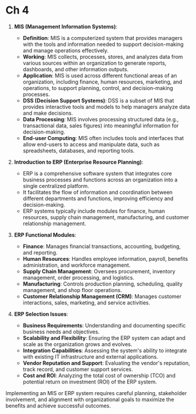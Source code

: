 # Ch 4
1. **MIS (Management Information Systems)**:
   - **Definition**: MIS is a computerized system that provides managers with the tools and information needed to support decision-making and manage operations effectively.
   - **Working**: MIS collects, processes, stores, and analyzes data from various sources within an organization to generate reports, dashboards, and other information outputs.
   - **Application**: MIS is used across different functional areas of an organization, including finance, human resources, marketing, and operations, to support planning, control, and decision-making processes.
   - **DSS (Decision Support Systems)**: DSS is a subset of MIS that provides interactive tools and models to help managers analyze data and make decisions.
   - **Data Processing**: MIS involves processing structured data (e.g., transactional data, sales figures) into meaningful information for decision-making.
   - **End-user Computing**: MIS often includes tools and interfaces that allow end-users to access and manipulate data, such as spreadsheets, databases, and reporting tools.

2. **Introduction to ERP (Enterprise Resource Planning)**:
   - ERP is a comprehensive software system that integrates core business processes and functions across an organization into a single centralized platform.
   - It facilitates the flow of information and coordination between different departments and functions, improving efficiency and decision-making.
   - ERP systems typically include modules for finance, human resources, supply chain management, manufacturing, and customer relationship management.

3. **ERP Functional Modules**:
   - **Finance**: Manages financial transactions, accounting, budgeting, and reporting.
   - **Human Resources**: Handles employee information, payroll, benefits administration, and workforce management.
   - **Supply Chain Management**: Oversees procurement, inventory management, order processing, and logistics.
   - **Manufacturing**: Controls production planning, scheduling, quality management, and shop floor operations.
   - **Customer Relationship Management (CRM)**: Manages customer interactions, sales, marketing, and service activities.

4. **ERP Selection Issues**:
   - **Business Requirements**: Understanding and documenting specific business needs and objectives.
   - **Scalability and Flexibility**: Ensuring the ERP system can adapt and scale as the organization grows and evolves.
   - **Integration Capabilities**: Assessing the system's ability to integrate with existing IT infrastructure and external applications.
   - **Vendor Reputation and Support**: Evaluating the vendor's reputation, track record, and customer support services.
   - **Cost and ROI**: Analyzing the total cost of ownership (TCO) and potential return on investment (ROI) of the ERP system.

Implementing an MIS or ERP system requires careful planning, stakeholder involvement, and alignment with organizational goals to maximize the benefits and achieve successful outcomes.